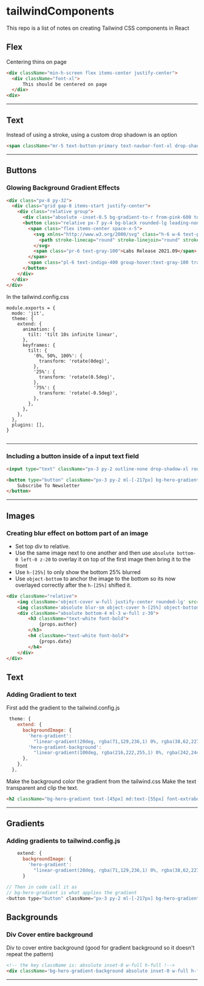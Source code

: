 # tailwindComponents
This repo is a list of notes on creating Tailwind CSS components in React 

## Flex

Centering thins on page

```html
<div className="min-h-screen flex items-center justify-center">
  <div className="font-xl">
      This should be centered on page
  </div>
<div>
```
___

## Text
Instead of using a stroke, using a custom drop shadown is an option

``` html
<span className="mr-5 text-button-primary text-navbar-font-xl drop-shadow-[0_1.2px_1.2px_rgba(0,0,0,0.8)]">
```
___
## Buttons

### Glowing Background Gradient Effects

```html
<div class="px-8 py-32">
  <div class="grid gap-8 items-start justify-center">
    <div class="relative group">
      <div class="absolute -inset-0.5 bg-gradient-to-r from-pink-600 to-purple-600 rounded-lg blur opacity-75 group-hover:opacity-100 transition duration-1000 group-hover:duration-200 animate-tilt"></div>
      <button class="relative px-7 py-4 bg-black rounded-lg leading-none flex items-center divide-x divide-gray-600">
        <span class="flex items-center space-x-5">
          <svg xmlns="http://www.w3.org/2000/svg" class="h-6 w-6 text-pink-600 -rotate-6" fill="none" viewBox="0 0 24 24" stroke="currentColor">
            <path stroke-linecap="round" stroke-linejoin="round" stroke-width="2" d="M19.428 15.428a2 2 0 00-1.022-.547l-2.387-.477a6 6 0 00-3.86.517l-.318.158a6 6 0 01-3.86.517L6.05 15.21a2 2 0 00-1.806.547M8 4h8l-1 1v5.172a2 2 0 00.586 1.414l5 5c1.26 1.26.367 3.414-1.415 3.414H4.828c-1.782 0-2.674-2.154-1.414-3.414l5-5A2 2 0 009 10.172V5L8 4z" />
          </svg>
          <span class="pr-6 text-gray-100">Labs Release 2021.09</span>
        </span>
        <span class="pl-6 text-indigo-400 group-hover:text-gray-100 transition duration-200">See what's new &rarr;</span>
      </button>
    </div>
  </div>
</div>

```

In the tailwind.config.css

```
module.exports = {
  mode: 'jit',
  theme: {
    extend: {
      animation: {
        tilt: 'tilt 10s infinite linear',
      },
      keyframes: {
        tilt: {
          '0%, 50%, 100%': {
            transform: 'rotate(0deg)',
          },
          '25%': {
            transform: 'rotate(0.5deg)',
          },
          '75%': {
            transform: 'rotate(-0.5deg)',
          },
        },
      },
    },
  },
  plugins: [],
}


```

___

### Including a button inside of a input text field

```html
<input type="text" className="px-3 py-2 outline-none drop-shadow-xl rounded-full h-[51px] w-[40%] relative z-0" placeholder="Enter your email" />

<button type="button" className="px-3 py-2 ml-[-217px] bg-hero-gradient text-white rounded-full hover:bg-blue-700 z-40 relative items-end">
    Subscribe To Newsletter
</button>
```
---

## Images

### Creating blur effect on bottom part of an image
- Set top div to relative. 
- Use the same image next to one another and then use `absolute bottom-0 left-0 z-20` to overlay it on top of the first image then bring it to the front
- Use `h-[25%]` to only show the bottom 25% blurred
- Use `object-bottom` to anchor the image to the bottom so its now overlayed correctly after the `h-[25%]` shifted it.  

```html
<div className="relative">
    <img className='object-cover w-full justify-center rounded-lg' src={props.imgPath} />
    <img className='absolute blur-sm object-cover h-[25%] object-bottom w-full justify-center rounded-lg bottom-0 left-0 z-20' src={props.imgPath} />
    <div className="absolute bottom-4 ml-3 w-full z-30">
        <h3 className="text-white font-bold">
            {props.author}
        </h3>
        <h4 className="text-white font-bold">
            {props.date}
        </h4>
    </div>
</div>
```

## Text

### Adding Gradient to text
First add the gradient to the tailwind.config.js

```jsx
 theme: {
    extend: {
      backgroundImage: {
        'hero-gradient':
          "linear-gradient(20deg, rgba(71,129,236,1) 0%, rgba(38,62,227,1) 41%, rgba(38,62,227,1) 60%, rgba(130,241,220,1) 100%)",
        'hero-gradient-background':
          "linear-gradient(100deg, rgba(216,222,255,1) 0%, rgba(242,244,255,1) 27%, rgba(242,244,255,1) 76%, rgba(216,222,255,1) 100%)",
      },
    },
  },
```

Make the background color the gradient from the tailwind.css
Make the text transparent and clip the text. 

```html
<h2 className="bg-hero-gradient text-[45px] md:text-[55px] font-extrabold inline text-transparent bg-clip-text">Text</h2>
```

---

## Gradients

### Adding gradients to tailwind.config.js

```jsx
    extend: {
      backgroundImage: {
        'hero-gradient':
          "linear-gradient(20deg, rgba(71,129,236,1) 0%, rgba(38,62,227,1) 41%, rgba(38,62,227,1) 60%, rgba(130,241,220,1) 100%)",
      }
```

```js
// Then in code call it as
// bg-hero-gradient is what applies the gradient
<button type="button" className="px-3 py-2 ml-[-217px] bg-hero-gradient text-white rounded-full hover:bg-blue-700 z-40 relative items-end">Subscribe To Newsletter</button>
```

## Backgrounds

### Div Cover entire background

Div to cover entire background (good for gradient background so it doesn't repeat the pattern)

```html
<!-- the key className is: absolute inset-0 w-full h-full !-->
<div className='bg-hero-gradient-background absolute inset-0 w-full h-full'>
```
---
